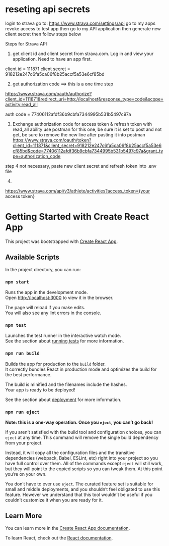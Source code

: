 # reseting api secrets

login to strava
go to:
https://www.strava.com/settings/api
go to my apps
revoke access to test app
then go to my API application
then generate new client secret
then follow steps below

Steps for Strava API 

1) get client id and client secret from strava.com. Log in and view your application. Need to have an app first. 

client id = 111871
client secret = 918212e247c6fa5ca06f8b25accf5a53e6cf85bd

2) get authorization code ==> this is a one time step

https://www.strava.com/oauth/authorize?client_id=111871&redirect_uri=http://localhost&response_type=code&scope=activity:read_all

auth code = 77406112afdf36b9cbfa7344995b531b5497c97a

3) Exchange authorization code for access token & refresh token with read_all ability
use postman for this one, be sure it is set to post and not get, be sure to remove the new line after pasting it into postman
https://www.strava.com/oauth/token?client_id=111871&client_secret=918212e247c6fa5ca06f8b25accf5a53e6cf85bd&code=77406112afdf36b9cbfa7344995b531b5497c97a&grant_type=authorization_code

step 4 not necessary, paste new client secret and refresh token into .env file

4)
https://www.strava.com/api/v3/athlete/activities?access_token={your access token}



# Getting Started with Create React App

This project was bootstrapped with [Create React App](https://github.com/facebook/create-react-app).

## Available Scripts

In the project directory, you can run:

### `npm start`

Runs the app in the development mode.\
Open [http://localhost:3000](http://localhost:3000) to view it in the browser.

The page will reload if you make edits.\
You will also see any lint errors in the console.

### `npm test`

Launches the test runner in the interactive watch mode.\
See the section about [running tests](https://facebook.github.io/create-react-app/docs/running-tests) for more information.

### `npm run build`

Builds the app for production to the `build` folder.\
It correctly bundles React in production mode and optimizes the build for the best performance.

The build is minified and the filenames include the hashes.\
Your app is ready to be deployed!

See the section about [deployment](https://facebook.github.io/create-react-app/docs/deployment) for more information.

### `npm run eject`

**Note: this is a one-way operation. Once you `eject`, you can’t go back!**

If you aren’t satisfied with the build tool and configuration choices, you can `eject` at any time. This command will remove the single build dependency from your project.

Instead, it will copy all the configuration files and the transitive dependencies (webpack, Babel, ESLint, etc) right into your project so you have full control over them. All of the commands except `eject` will still work, but they will point to the copied scripts so you can tweak them. At this point you’re on your own.

You don’t have to ever use `eject`. The curated feature set is suitable for small and middle deployments, and you shouldn’t feel obligated to use this feature. However we understand that this tool wouldn’t be useful if you couldn’t customize it when you are ready for it.

## Learn More

You can learn more in the [Create React App documentation](https://facebook.github.io/create-react-app/docs/getting-started).

To learn React, check out the [React documentation](https://reactjs.org/).
